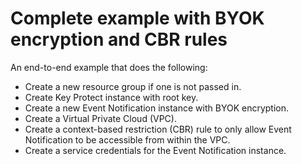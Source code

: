 # Complete example with BYOK encryption and CBR rules

An end-to-end example that does the following:

- Create a new resource group if one is not passed in.
- Create Key Protect instance with root key.
- Create a new Event Notification instance with BYOK encryption.
- Create a Virtual Private Cloud (VPC).
- Create a context-based restriction (CBR) rule to only allow Event Notification to be accessible from within the VPC.
- Create a service credentials for the Event Notification instance.
